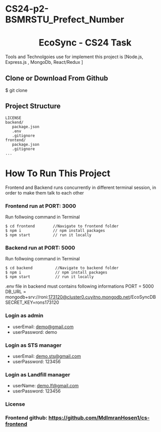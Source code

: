 # CS24-p2-BSMRSTU_Prefect_Number
<h1 align="center">
EcoSync - CS24 Task
</h1>

Tools and Technolgoies use for implement this project is [Node.js, Express.js , MongoDb, React/Redux ]

## Clone or Download From Github
$ git clone 

## Project Structure
```
LICENSE
backend/
   package.json
   .env
   .gitignore
frontend/
   package.json
   .gitignore
...

```

# How To Run This Project
Frontend and Backend runs concurrently in different terminal session, in order to make them talk to each other

### Frontend run at PORT: 3000
Run follwoing command in Terminal

```
$ cd frontend        //Navigate to frontend folder
$ npm i              // npm install packages
$ npm start          // run it locally
```

### Backend run at PORT: 5000

Run follwoing command in Terminal
```
$ cd backend          //Navigate to backend folder
$ npm i               // npm install packages
$ npm start           // run it locally
```

.env file in backend must contains following informations
PORT = 5000
DB_URL = mongodb+srv://roni:173120@cluster0.cuyitno.mongodb.net/EcoSyncDB
SECRET_KEY=rons173120



### Login as admin
- userEmail: demo@gmail.com
- userPassword: demo

### Login as STS manager
- userEmail: demo.sts@gmail.com
- userPassword: 123456

### Login as Landfill manager
- userName: demo.lf@gmail.com
- userPassword: 123456

### License



### Frontend github: https://github.com/MdImranHosen1/cs-frontend
